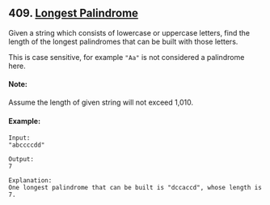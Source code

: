 ## 409. [Longest Palindrome](https://leetcode.com/problems/longest-palindrome/)
Given a string which consists of lowercase or uppercase letters, find the length of the longest palindromes that can be built with those letters.

This is case sensitive, for example `"Aa"` is not considered a palindrome here.

#### Note:
Assume the length of given string will not exceed 1,010.

#### Example:
```shell
Input:
"abccccdd"

Output:
7

Explanation:
One longest palindrome that can be built is "dccaccd", whose length is 7.
```

